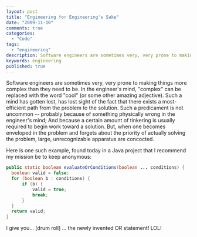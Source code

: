 ```yaml
---
layout: post
title: "Engineering for Engineering's Sake"
date: "2009-11-10"
comments: true
categories:
  - "Code"
tags:
  - "engineering"
description: Software engineers are sometimes very, very prone to making things more complex than they need to be.  In the engineer's mind, "complex" can be replaced wit
keywords: engineering
published: true
---
```


Software engineers are sometimes very, very prone to making things more complex than they need to be.  In the engineer's mind, "complex" can be replaced with the word "cool" (or some other amazing adjective).  Such a mind has gotten lost, has lost sight of the fact that there exists a most-efficient path from the problem to the solution.  Such a predicament is not uncommon -- probably because of something physically wrong in the engineer's mind;  And because a certain amount of tinkering is usually required to begin work toward a solution.  But, when one becomes enveloped in the problem and forgets about the priority of actually solving the problem, large, unrecognizable apparatus are concocted.  

<!--more-->

Here is one such example, found today in a Java project that I recommend my mission be to keep anonymous:

```java
public static boolean evaluateOrConditions(boolean ... conditions) {
  boolean valid = false;
  for (boolean b : conditions) {
      if (b) {
          valid = true;
          break;
      }
  }
  return valid;
}
```

I give you... [drum roll] ... the newly invented OR statement!   LOL!

  
